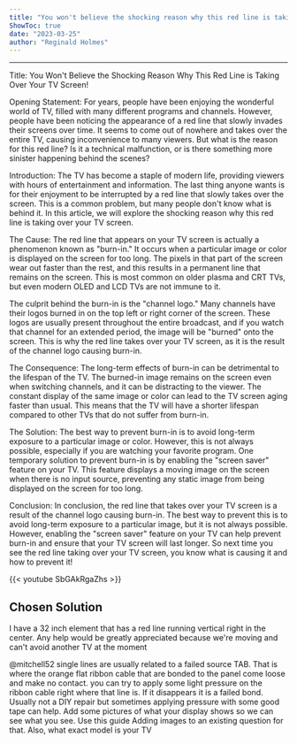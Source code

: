 ```yaml
---
title: "You won't believe the shocking reason why this red line is taking over your TV screen!"
ShowToc: true 
date: "2023-03-25"
author: "Reginald Holmes"
---
```

*****
Title: You Won't Believe the Shocking Reason Why This Red Line is Taking Over Your TV Screen!

Opening Statement:
For years, people have been enjoying the wonderful world of TV, filled with many different programs and channels. However, people have been noticing the appearance of a red line that slowly invades their screens over time. It seems to come out of nowhere and takes over the entire TV, causing inconvenience to many viewers. But what is the reason for this red line? Is it a technical malfunction, or is there something more sinister happening behind the scenes?

Introduction:
The TV has become a staple of modern life, providing viewers with hours of entertainment and information. The last thing anyone wants is for their enjoyment to be interrupted by a red line that slowly takes over the screen. This is a common problem, but many people don't know what is behind it. In this article, we will explore the shocking reason why this red line is taking over your TV screen.

The Cause:
The red line that appears on your TV screen is actually a phenomenon known as "burn-in." It occurs when a particular image or color is displayed on the screen for too long. The pixels in that part of the screen wear out faster than the rest, and this results in a permanent line that remains on the screen. This is most common on older plasma and CRT TVs, but even modern OLED and LCD TVs are not immune to it.

The culprit behind the burn-in is the "channel logo." Many channels have their logos burned in on the top left or right corner of the screen. These logos are usually present throughout the entire broadcast, and if you watch that channel for an extended period, the image will be "burned" onto the screen. This is why the red line takes over your TV screen, as it is the result of the channel logo causing burn-in.

The Consequence:
The long-term effects of burn-in can be detrimental to the lifespan of the TV. The burned-in image remains on the screen even when switching channels, and it can be distracting to the viewer. The constant display of the same image or color can lead to the TV screen aging faster than usual. This means that the TV will have a shorter lifespan compared to other TVs that do not suffer from burn-in.

The Solution:
The best way to prevent burn-in is to avoid long-term exposure to a particular image or color. However, this is not always possible, especially if you are watching your favorite program. One temporary solution to prevent burn-in is by enabling the "screen saver" feature on your TV. This feature displays a moving image on the screen when there is no input source, preventing any static image from being displayed on the screen for too long.

Conclusion:
In conclusion, the red line that takes over your TV screen is a result of the channel logo causing burn-in. The best way to prevent this is to avoid long-term exposure to a particular image, but it is not always possible. However, enabling the "screen saver" feature on your TV can help prevent burn-in and ensure that your TV screen will last longer. So next time you see the red line taking over your TV screen, you know what is causing it and how to prevent it!

{{< youtube SbGAkRgaZhs >}} 



## Chosen Solution
 I have a 32 inch element that has a red line running  vertical right in the center. Any help would be greatly appreciated because we're moving and can't avoid another TV at the moment

 @mitchell52 single lines are usually related to a failed source TAB. That is where the orange flat ribbon cable  that are bonded to the panel come loose and make no contact. you can try to apply some light pressure on the ribbon cable right where that line is. If it disappears it is a failed bond. Usually not a DIY repair but sometimes applying pressure with some good tape can help.
Add some pictures of what your display shows so we can see what you see. Use this guide Adding images to an existing question for that. Also, what exact model is your TV




